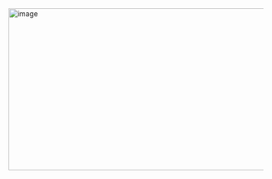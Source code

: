 <img width="1364" height="320" alt="image" src="https://github.com/user-attachments/assets/d1b6866a-09ee-401d-b259-50384606ba59" />
